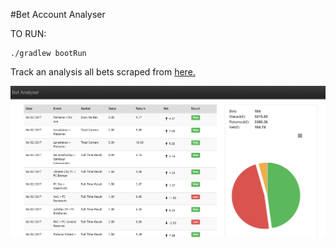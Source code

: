 #Bet Account Analyser

TO RUN:
```
./gradlew bootRun
```

Track an analysis all bets scraped from [here.](https://github.com/diggs1711/bet365-bet-history-web-scraper)

![Alt text](/Capture.PNG?raw=true "Optional Title")
